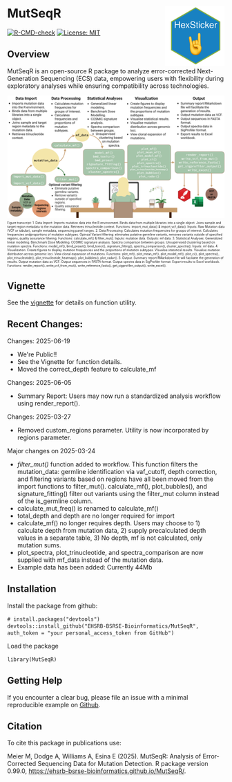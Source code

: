 

# MutSeqR <a href="https://https://ehsrb-bsrse-bioinformatics.github.io/MutSeqR/"><img src="man/figures/temp-hex.png" align="right" height="138" /></a>

<!-- badges: start -->
  [![R-CMD-check](https://github.com/EHSRB-BSRSE-Bioinformatics/duplex-sequencing/actions/workflows/R-CMD-check.yaml/badge.svg)](https://github.com/EHSRB-BSRSE-Bioinformatics/duplex-sequencing/actions/workflows/R-CMD-check.yaml)
  [![License: MIT](https://img.shields.io/badge/license-MIT-blue.svg)](LICENSE)
  <!-- badges: end -->

## Overview
MutSeqR is an open-source R package to analyze error-corrected Next-Generation
Sequencing (ECS) data, empowering users with flexibility during exploratory analyses while ensuring compatibility across technologies.

<img src="man/figures/MutSeqR overview.png" align=center alt="A Flowchart showing MutSeqR's function utility and workflow: Data Import, Data Processing, Statistical Analyses, Visualization, Output. Includes a visual of a woman working at a computer.">

<p style="font-size: 0.5em;">
Figure transcript: 1. Data Import: Imports mutation data into the R environment. Binds data from multiple libraries into a single object. Joins sample and target region metadata to the mutation data. Retrieves trinucleotide context. Functions: import_mut_data() & import_vcf_data(). Inputs: Raw Mutation data (VCF or tabular), sample metadata, sequencing panel ranges. 2. Data Processing: Calculates mutation frequencies for gruops of interest. Calculates frequencies andproportions of mutation subtypes. Opinoal Variant filtering: eliminates putative germline variants, removes variants outside of specified regions, quality assurance filtering. Functions: calculate_mf() & filter_mut(). Inputs: mutation data. Outputs: mf data. 3. Statistical Analyses: Generalized linear modeling. Benchmark Dose Modeling. COSMIC signature analysis. Spectra comparison between groups. Unsupervised clustering based on mutation spectra. Functions: model_mf(), bmd_proast(), bmd_toxicr(), signature_fitting(), spectra_comparison(), cluster_spectra(). Inputs: mf data. 4. Visualization: Create figures to display mutation frequencies and the proportions of mutation subtypes. VIsualise statistical results. Visualise mutation distribution across genomic loci. View clonal expansion of mutations. Functions: plot_mf(), plot_mean_mf(), plot_model_mf(), plot_ci(), plot_spectra(), plot_trinucleotide(), plot_trinucleotide_heatmap(), plot_bubbles(), plot_radar(). 5. Output: Summary report RMarkdown file will faciliatte the generation of results. Output mutation data as VCF. Output sequences in FASTA format. Output spectra data in SigProfiler format. Export results to Excel workbook. Functions: render_report(), write_vcf_from_mut(), write_reference_fasta(), get_sigprofiler_output(), write_excel().
</p>

## Vignette

See the [vignette](https://ehsrb-bsrse-bioinformatics.github.io/MutSeqR/articles/MutSeqR_introduction.html#introduction) for details on function utility.

## Recent Changes:
Changes: 2025-06-19
- We're Public!!
- See the Vignette for function details.
- Moved the correct_depth feature to calculate_mf

Changes: 2025-06-05
- Summary Report: Users may now run a standardized analysis workflow using render_report().

Changes: 2025-03-27
- Removed custom_regions parameter. Utility is now incorporated by regions parameter.

Major changes on 2025-03-24
- *filter_mut()* function added to workflow. This function filters the mutation_data: germline identification via vaf_cutoff, depth correction, and filtering variants based on regions have all been moved from the import functions to filter_mut(). calculate_mf(), plot_bubbles(), and signature_fitting() filter out variants using the filter_mut column instead of the is_germline column.
- calculate_mut_freq() is renamed to calculate_mf()
- total_depth and depth are no longer required for import
- calculate_mf() no longer requires depth. Users may choose to 1) calculate depth from mutation data, 2) supply precalculated depth values in a separate table, 3) No depth, mf is not calculated, only mutation sums.
- plot_spectra, plot_trinucleotide, and spectra_comparison are now supplied with mf_data instead of the mutation data.
- Example data has been added: Currently 44Mb

## Installation

Install the package from github:

```{r}
# install.packages("devtools")
devtools::install_github("EHSRB-BSRSE-Bioinformatics/MutSeqR", auth_token = "your personal_access_token from GitHub")
```

Load the package
```{r}
library(MutSeqR)
```

## Getting Help

If you encounter a clear bug, please file an issue with a minimal reproducible example on [Github](https://github.com/EHSRB-BSRSE-Bioinformatics/MutSeqR/issues).

## Citation

To cite this package in publications use:

Meier M, Dodge A, Williams A, Esina E (2025). MutSeqR: Analysis of Error-Corrected Sequencing Data for Mutation Detection. R package version 0.99.0, https://ehsrb-bsrse-bioinformatics.github.io/MutSeqR/.